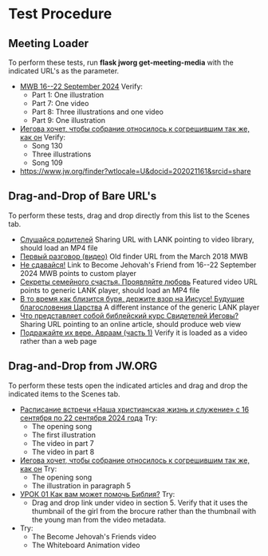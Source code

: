 # Test Procedure

## Meeting Loader

To perform these tests, run **flask jworg get-meeting-media** with the indicated URL's as the parameter.

* [MWB 16--22 September 2024](https://www.jw.org/finder?wtlocale=U&docid=202024323&srcid=share)
  Verify:
    * Part 1: One illustration
    * Part 7: One video
    * Part 8: Three illustrations and one video
    * Part 9: One illustration
* [Иегова хочет, чтобы собрание относилось к согрешившим так же, как он](https://www.jw.org/finder?wtlocale=U&docid=2024532&srcid=share)
  Verify:
    * Song 130
    * Three illustrations
    * Song 109
* https://www.jw.org/finder?wtlocale=U&docid=202021161&srcid=share

## Drag-and-Drop of Bare URL's

To perform these tests, drag and drop directly from this list to the Scenes tab.

* [Слушайся родителей](https://www.jw.org/finder?srcid=share&wtlocale=U&lank=pub-pk_1_VIDEO)
  Sharing URL with LANK pointing to video library, should load an MP4 file
* [Первый разговор (видео)](https://data.jw-api.org/mediator/finder?item=pub-mwbv_201803_1_VIDEO&lang=U)
  Old finder URL from the March 2018 MWB
* [Не сдавайся!](https://www.jw.org/ru/%D0%B1%D0%B8%D0%B1%D0%BB%D0%B5%D0%B9%D1%81%D0%BA%D0%B8%D0%B5-%D1%83%D1%87%D0%B5%D0%BD%D0%B8%D1%8F/%D0%B4%D0%B5%D1%82%D0%B8/%D1%81%D1%82%D0%B0%D0%BD%D1%8C-%D0%B4%D1%80%D1%83%D0%B3%D0%BE%D0%BC-%D0%B8%D0%B5%D0%B3%D0%BE%D0%B2%D1%8B/%D0%B2%D0%B8%D0%B4%D0%B5%D0%BE/%D0%BD%D0%B5-%D1%81%D0%B4%D0%B0%D0%B2%D0%B0%D0%B9%D1%81%D1%8F/)
  Link to Become Jehovah's Friend from 16--22 September 2024 MWB points to custom player
* [Секреты семейного счастья. Проявляйте любовь](https://www.jw.org/ru/%D0%B1%D0%B8%D0%B1%D0%BB%D0%B8%D0%BE%D1%82%D0%B5%D0%BA%D0%B0/%D0%B2%D0%B8%D0%B4%D0%B5%D0%BE/#ru/mediaitems/FeaturedLibraryVideos/pub-jwb-088_3_VIDEO)
  Featured video URL points to generic LANK player, should load an MP4 file
* [В то время как близится буря, держите взор на Иисусе! Будущие благословения Царства](https://www.jw.org/ru/%D0%B1%D0%B8%D0%B1%D0%BB%D0%B8%D0%BE%D1%82%D0%B5%D0%BA%D0%B0/%D0%B2%D0%B8%D0%B4%D0%B5%D0%BE/#ru/mediaitems/VODBibleTeachings/pub-jwbcov_201505_11_VIDEO)
  A different instance of the generic LANK player
* [Что представляет собой библейский курс Свидетелей Иеговы?](https://www.jw.org/finder?wtlocale=U&docid=502012131&srcid=share)
  Sharing URL pointing to an online article, should produce web view
* [Подражайте их вере. Авраам (часть 1)](https://www.jw.org/finder?wtlocale=U&docid=502800101&srcid=share)
  Verify it is loaded as a video rather than a web page

## Drag-and-Drop from JW.ORG

To perform these tests open the indicated articles and drag and drop the indicated items to the Scenes tab.

* [Расписание встречи «Наша христианская жизнь и служение» с 16 сентября по 22 сентября 2024 года](https://www.jw.org/finder?wtlocale=U&docid=202024323&srcid=share)
  Try:
    * The opening song
    * The first illustration
    * The video in part 7
    * The video in part 8
* [Иегова хочет, чтобы собрание относилось к согрешившим так же, как он](https://www.jw.org/finder?wtlocale=U&docid=2024532&srcid=share)
  Try:
    * The opening song
    * The illustration in paragraph 5
* [УРОК 01 Как вам может помочь Библия?](https://www.jw.org/finder?wtlocale=U&docid=1102021811&srcid=share)
  Try:
    * Drag and drop link under video in section 5. Verify that it uses
      the thumbnail of the girl from the brocure rather than the thumbnail
      with the young man from the video metadata.
* [](https://www.jw.org/finder?wtlocale=U&docid=202021161&srcid=share)
  Try:
     * The Become Jehovah's Friends video
     * The Whiteboard Animation video

